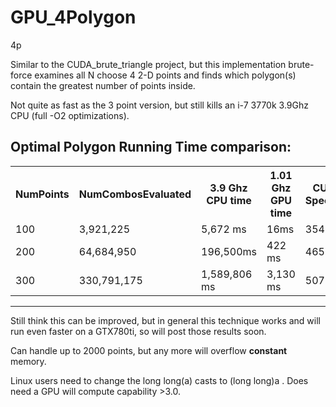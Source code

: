 GPU_4Polygon
============

4p


Similar to the CUDA_brute_triangle project, but this implementation brute-force examines all N choose 4 2-D points and finds which polygon(s) contain the greatest number of points inside.

Not quite as fast as the 3 point version, but still kills an i-7 3770k 3.9Ghz CPU (full -O2 optimizations).


Optimal Polygon Running Time comparison:
---
<table>
<tr>
    <th>NumPoints</th><th>NumCombosEvaluated</th><th> 3.9 Ghz CPU time </th><th> 1.01 Ghz GPU time </th><th> CUDA Speedup</th>
</tr>
    <tr>
    <td> 100</td><td>3,921,225</td><td> 5,672 ms </td><td> 16ms </td><td> 354.5x</td>
  </tr
  <tr>
    <td> 200</td><td>64,684,950</td><td> 196,500ms </td><td> 422 ms </td><td> 465.6x </td>
</tr>
<tr>
    <td> 300</td><td>330,791,175</td><td> 1,589,806 ms</td><td> 3,130 ms </td><td> 507.9x </td>
</tr>

</table>

___



Still think this can be improved, but in general this technique works and will run even faster on a GTX780ti, so will post those results soon.

Can handle up to 2000 points, but any more will overflow __constant__ memory. 

Linux users need to change the long long(a) casts to (long long)a . Does need a GPU will compute capability >3.0.

<script>
  (function(i,s,o,g,r,a,m){i['GoogleAnalyticsObject']=r;i[r]=i[r]||function(){
  (i[r].q=i[r].q||[]).push(arguments)},i[r].l=1*new Date();a=s.createElement(o),
  m=s.getElementsByTagName(o)[0];a.async=1;a.src=g;m.parentNode.insertBefore(a,m)
  })(window,document,'script','//www.google-analytics.com/analytics.js','ga');

  ga('create', 'UA-60172288-1', 'auto');
  ga('send', 'pageview');

</script>
